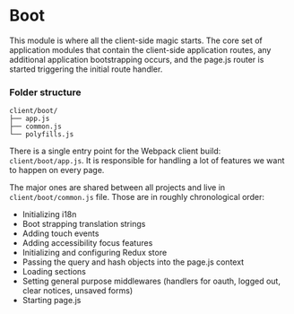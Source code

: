 # Boot

This module is where all the client-side magic starts. The core set of application modules that contain the client-side application routes, any additional application bootstrapping occurs, and the page.js router is started triggering the initial route handler.

### Folder structure

```text
client/boot/
├── app.js
├── common.js
└── polyfills.js
```

There is a single entry point for the Webpack client build: `client/boot/app.js`. It is responsible for handling a lot of features we want to happen on every page.

The major ones are shared between all projects and live in `client/boot/common.js` file. Those are in roughly chronological order:

- Initializing i18n
- Boot strapping translation strings
- Adding touch events
- Adding accessibility focus features
- Initializing and configuring Redux store
- Passing the query and hash objects into the page.js context
- Loading sections
- Setting general purpose middlewares (handlers for oauth, logged out, clear notices, unsaved forms)
- Starting page.js
